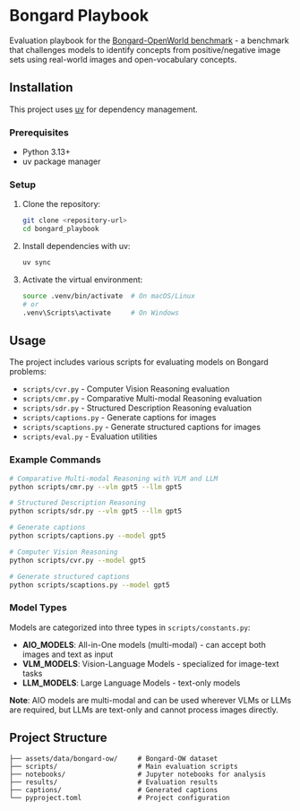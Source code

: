 # Bongard Playbook

Evaluation playbook for the [Bongard-OpenWorld benchmark](https://github.com/rujiewu/Bongard-OpenWorld) - a benchmark that challenges models to identify concepts from positive/negative image sets using real-world images and open-vocabulary concepts.

## Installation

This project uses [uv](https://docs.astral.sh/uv/) for dependency management.

### Prerequisites

- Python 3.13+
- uv package manager

### Setup

1. Clone the repository:
   ```bash
   git clone <repository-url>
   cd bongard_playbook
   ```

2. Install dependencies with uv:
   ```bash
   uv sync
   ```

3. Activate the virtual environment:
   ```bash
   source .venv/bin/activate  # On macOS/Linux
   # or
   .venv\Scripts\activate     # On Windows
   ```

## Usage

The project includes various scripts for evaluating models on Bongard problems:

- `scripts/cvr.py` - Computer Vision Reasoning evaluation
- `scripts/cmr.py` - Comparative Multi-modal Reasoning evaluation  
- `scripts/sdr.py` - Structured Description Reasoning evaluation
- `scripts/captions.py` - Generate captions for images
- `scripts/scaptions.py` - Generate structured captions for images
- `scripts/eval.py` - Evaluation utilities

### Example Commands

```bash
# Comparative Multi-modal Reasoning with VLM and LLM
python scripts/cmr.py --vlm gpt5 --llm gpt5

# Structured Description Reasoning
python scripts/sdr.py --vlm gpt5 --llm gpt5

# Generate captions
python scripts/captions.py --model gpt5

# Computer Vision Reasoning
python scripts/cvr.py --model gpt5

# Generate structured captions
python scripts/scaptions.py --model gpt5
```

### Model Types

Models are categorized into three types in `scripts/constants.py`:

- **AIO_MODELS**: All-in-One models (multi-modal) - can accept both images and text as input
- **VLM_MODELS**: Vision-Language Models - specialized for image-text tasks  
- **LLM_MODELS**: Large Language Models - text-only models

**Note**: AIO models are multi-modal and can be used wherever VLMs or LLMs are required, but LLMs are text-only and cannot process images directly.

## Project Structure

```
├── assets/data/bongard-ow/     # Bongard-OW dataset
├── scripts/                    # Main evaluation scripts
├── notebooks/                  # Jupyter notebooks for analysis
├── results/                    # Evaluation results
├── captions/                   # Generated captions
└── pyproject.toml              # Project configuration
```
